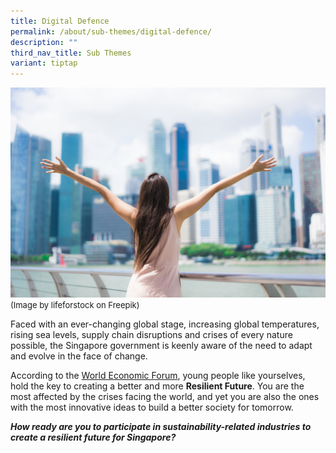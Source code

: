 ```yaml
---
title: Digital Defence
permalink: /about/sub-themes/digital-defence/
description: ""
third_nav_title: Sub Themes
variant: tiptap
---
```

![](/images/PF%202023/About%20PF%202023/resilient%20future.jpg)
<font size="-1">(Image by lifeforstock on Freepik)</font>

Faced with an ever-changing global stage, increasing global temperatures, rising sea levels, supply chain disruptions and crises of every nature possible, the Singapore government is keenly aware of the need to adapt and evolve in the face of change.

According to the [World Economic Forum](https://www.weforum.org/agenda/2021/08/young-people-hold-the-key-to-creating-a-better-future), young people like yourselves, hold the key to creating a better and more **Resilient Future**. You are the most affected by the crises facing the world, and yet you are also the ones with the most innovative ideas to build a better society for tomorrow.

**_How ready are you to participate in sustainability-related industries to create a resilient future for Singapore?_**